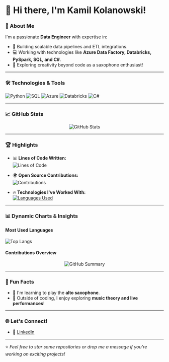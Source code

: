 # 👋 Hi there, I'm Kamil Kolanowski!

### 🌟 About Me
I'm a passionate **Data Engineer** with expertise in:
- 🚀 Building scalable data pipelines and ETL integrations.
- 💻 Working with technologies like **Azure Data Factory, Databricks, PySpark, SQL, and C#**.
- 🎷 Exploring creativity beyond code as a saxophone enthusiast!

---

### 🛠️ Technologies & Tools

![Python](https://img.shields.io/badge/Python-3776AB?style=for-the-badge&logo=python&logoColor=white)
![SQL](https://img.shields.io/badge/SQL-4479A1?style=for-the-badge&logo=postgresql&logoColor=white)
![Azure](https://img.shields.io/badge/Azure-0078D4?style=for-the-badge&logo=microsoftazure&logoColor=white)
![Databricks](https://img.shields.io/badge/Databricks-EB3C00?style=for-the-badge&logo=databricks&logoColor=white)
![C#](https://img.shields.io/badge/C%23-239120?style=for-the-badge&logo=csharp&logoColor=white)

---

### 📈 GitHub Stats

<div align="center">
  <img src="https://github-readme-stats.vercel.app/api?username=KamilKolanowski&show_icons=true&theme=radical&count_private=true" alt="GitHub Stats" />
</div>

---

### 🏆 Highlights

- 📊 **Lines of Code Written:**  
  ![Lines of Code](https://img.shields.io/badge/Lines%20of%20Code-500k+-brightgreen)

- 🌍 **Open Source Contributions:**  
  ![Contributions](https://img.shields.io/badge/Open%20Source-Contributor-blue)

- 🔥 **Technologies I've Worked With:**  
  [![Languages Used](https://skillicons.dev/icons?i=python,azure,cs,dotnet,pycharm,rider)](https://skillicons.dev)

---

### 📊 Dynamic Charts & Insights

#### Most Used Languages
![Top Langs](https://github-readme-stats.vercel.app/api/top-langs/?username=KamilKolanowski&layout=compact&theme=radical&langs_count=6)

#### Contributions Overview
<div align="center">
  <img src="https://github-profile-summary-cards.vercel.app/api/cards/profile-details?username=KamilKolanowski&theme=radical" alt="GitHub Summary" />
</div>

---

### 🎷 Fun Facts

- 🎵 I'm learning to play the **alto saxophone**.  
- 🎯 Outside of coding, I enjoy exploring **music theory and live performances**!

---

### 🌐 Let's Connect!

- 💼 [LinkedIn](https://www.linkedin.com/in/κamil-κοlanοwski-507054171/)

---

⭐️ *Feel free to star some repositories or drop me a message if you're working on exciting projects!*
